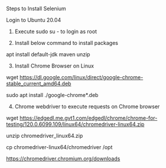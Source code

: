 

Steps to Install Selenium

Login to Ubuntu 20.04

1) Execute sudo su - to login as root

2) Install below command to install packages

apt install default-jdk maven unzip

3) Install Chrome Browser on Linux

wget https://dl.google.com/linux/direct/google-chrome-stable_current_amd64.deb

sudo apt install ./google-chrome*.deb

4) Chrome webdriver to execute requests on Chrome browser

wget https://edgedl.me.gvt1.com/edgedl/chrome/chrome-for-testing/120.0.6099.109/linux64/chromedriver-linux64.zip	

unzip chromedriver_linux64.zip

cp chromedriver-linux64/chromedriver /opt

https://chromedriver.chromium.org/downloads
